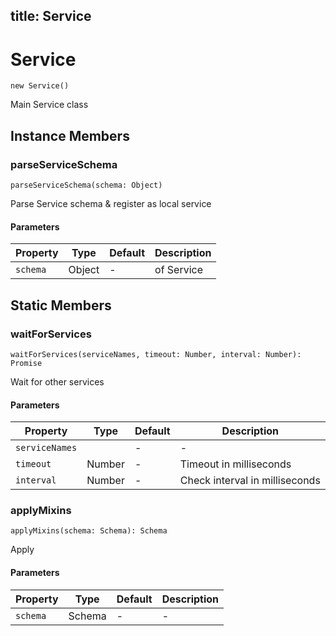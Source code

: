 title: Service
---



# Service




`new Service()`

Main Service class








## Instance Members



### parseServiceSchema



`parseServiceSchema(schema: Object)`

Parse Service schema & register as local service


#### Parameters

| Property | Type | Default | Description |
| -------- | ---- | ------- | ----------- |
| `schema` | Object | - | of Service |









## Static Members



### waitForServices



`waitForServices(serviceNames, timeout: Number, interval: Number): Promise`

Wait for other services


#### Parameters

| Property | Type | Default | Description |
| -------- | ---- | ------- | ----------- |
| `serviceNames` |  | - | - |
| `timeout` | Number | - | Timeout in milliseconds |
| `interval` | Number | - | Check interval in milliseconds |








### applyMixins



`applyMixins(schema: Schema): Schema`

Apply 


#### Parameters

| Property | Type | Default | Description |
| -------- | ---- | ------- | ----------- |
| `schema` | Schema | - | - |









